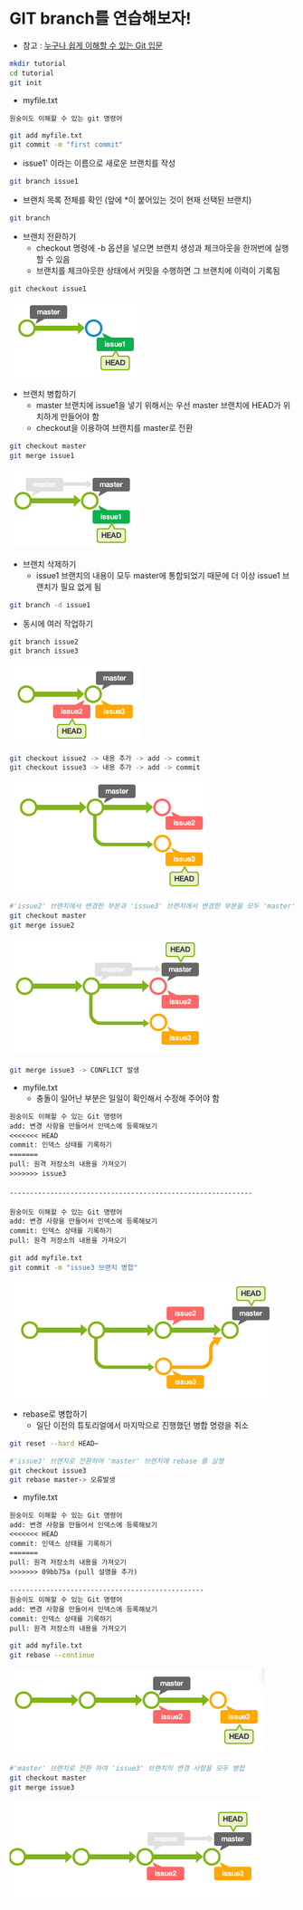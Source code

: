 # GIT branch를 연습해보자!

- 참고 : [누구나 쉽게 이해할 수 있는 Git 입문](https://backlog.com/git-tutorial/kr/)

```bash
mkdir tutorial
cd tutorial
git init
```

- myfile.txt

`원숭이도 이해할 수 있는 git 명령어`

```bash
git add myfile.txt
git commit -m "first commit"
```

- issue1' 이라는 이름으로 새로운 브랜치를 작성

```bash
git branch issue1
```

- 브랜치 목록 전체를 확인 (앞에 *이 붙어있는 것이 현재 선택된 브랜치)

```bash
git branch
```

- 브랜치 전환하기
  - checkout 명령에 -b 옵션을 넣으면 브랜치 생성과 체크아웃을 한꺼번에 실행할 수 있음
  - 브랜치를 체크아웃한 상태에서 커밋을 수행하면 그 브랜치에 이력이 기록됨

```bash
git checkout issue1
```

![](./asset/캡처.PNG)



- 브랜치 병합하기
  - master 브랜치에 issue1을 넣기 위해서는 우선 master 브랜치에 HEAD가 위치하게 만들어야 함
  - checkout을 이용하여 브랜치를 master로 전환

```bash
git checkout master
git merge issue1
```

![](./asset/캡처2.PNG)

- 브랜치 삭제하기
  - issue1 브랜치의 내용이 모두 master에 통합되었기 때문에 더 이상 issue1 브랜치가 필요 없게 됨

```bash
git branch -d issue1
```



- 동시에 여러 작업하기

```
git branch issue2
git branch issue3
```

![](asset/캡처3.PNG)

```bash
git checkout issue2 -> 내용 추가 -> add -> commit
git checkout issue3 -> 내용 추가 -> add -> commit
```

![](asset/캡처4.PNG)

```bash
#'issue2' 브랜치에서 변경한 부분과 'issue3' 브랜치에서 변경한 부분을 모두 'master' 브랜치에 통합
git checkout master
git merge issue2
```

![](asset/캡처5.PNG)

```bash
git merge issue3 -> CONFLICT 발생
```

- myfile.txt
  - 충돌이 일어난 부분은 일일이 확인해서 수정해 주어야 함

```txt
원숭이도 이해할 수 있는 Git 명령어
add: 변경 사항을 만들어서 인덱스에 등록해보기
<<<<<<< HEAD
commit: 인덱스 상태를 기록하기 
=======
pull: 원격 저장소의 내용을 가져오기 
>>>>>>> issue3

------------------------------------------------------------

원숭이도 이해할 수 있는 Git 명령어
add: 변경 사항을 만들어서 인덱스에 등록해보기
commit: 인덱스 상태를 기록하기 
pull: 원격 저장소의 내용을 가져오기 
```

```bash
git add myfile.txt
git commit -m "issue3 브랜치 병합"
```

![](asset/캡처6.PNG)

- rebase로 병합하기
  - 일단 이전의 튜토리얼에서 마지막으로 진행했던 병합 명령을 취소

```bash
git reset --hard HEAD~
```

```bash
#'issue3' 브랜치로 전환하여 'master' 브랜치에 rebase 를 실행
git checkout issue3
git rebase master-> 오류발생
```

- myfile.txt

```
원숭이도 이해할 수 있는 Git 명령어
add: 변경 사항을 만들어서 인덱스에 등록해보기
<<<<<<< HEAD
commit: 인덱스 상태를 기록하기 
=======
pull: 원격 저장소의 내용을 가져오기 
>>>>>>> 09bb75a (pull 설명을 추가)

------------------------------------------------
원숭이도 이해할 수 있는 Git 명령어
add: 변경 사항을 만들어서 인덱스에 등록해보기
commit: 인덱스 상태를 기록하기 
pull: 원격 저장소의 내용을 가져오기 
```

```bash
git add myfile.txt
git rebase --continue
```

![](asset/캡처7.PNG)

```bash
#'master' 브랜치로 전환 하여 'issue3' 브랜치의 변경 사항을 모두 병합
git checkout master
git merge issue3
```

![](asset/캡처8.PNG)